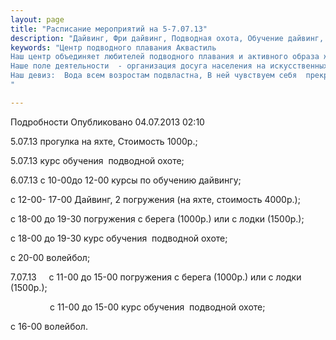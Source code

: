 ```yaml
---
layout: page
title: "Расписание мероприятий на 5-7.07.13"
description: "Дайвинг, Фри дайвинг, Подводная охота, Обучение дайвинг, Сертификат дайвинг"
keywords: "Центр подводного плавания Аквастиль
Наш центр объединяет любителей подводного плавания и активного образа жизни.
Наше поле деятельности  - организация досуга населения на искусственных и естественных водоёмах.
Наш девиз:  Вода всем возростам подвластна, В ней чувствуем себя  прекрасно!
"

---
```


Подробности
     Опубликовано 04.07.2013 02:10 

5.07.13 прогулка на яхте, Стоимость 1000р.;  


5.07.13 курс обучения  подводной охоте;

6.07.13 с 10-00до 12-00 курсы по обучению дайвингу;  


с 12-00- 17-00 Дайвинг, 2 погружения (на яхте, стоимость 4000р.);  


с 18-00 до 19-30 погружения с берега (1000р.) или с лодки (1500р.);

с 18-00 до 19-30 курс обучения  подводной охоте;  


с 20-00 волейбол;

7.07.13     с 11-00 до 15-00 погружения с берега (1000р.) или с лодки (1500р.);

                с 11-00 до 15-00 курс обучения  подводной охоте;

с 16-00 волейбол.